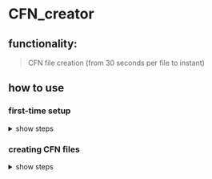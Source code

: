# CFN_creator

## functionality:
>CFN file creation (from 30 seconds per file to instant)

## how to use

### first-time setup
<details><summary>show steps</summary>
these steps are only necessary the first time using this program on a computer:

1. download the repository as a ZIP file by clicking the green "code" button and clicking "download ZIP"

  ![image](https://user-images.githubusercontent.com/31769614/163592198-1bf0aea7-d876-4919-8cda-1babddb196b0.png)
  
2. find the file in your downloads folder (quickly navigate to this folder by pressing Win + E, and selecting "downloads" from the left sidebar). right-click it to bring up the options menu
  
  ![image](https://user-images.githubusercontent.com/31769614/163593361-e23db645-db38-433a-866c-ae0780f9fec3.png)

3. select "extract all" from the options, confirm the extraction location, then click "extract"
  
  ![image](https://user-images.githubusercontent.com/31769614/163592421-00b3813d-18db-4316-9e89-eea90ee32396.png)

4. (optional) in the folder "CFN_creator-main", go to the folder "dist", then "CFN_file". inside this folder there should be an exe file called "CFN creator.exe". for easier access, simply create a shortcut by right-clicking the file, selecting "send to" from the options menu, and clicking "Desktop (create shortcut)" from the dropdown

![image](https://user-images.githubusercontent.com/31769614/163593252-052b03c9-f832-4d35-8c90-6276e387c4b2.png)

</details>

### creating CFN files
<details><summary>show steps</summary>
once setup is complete, follow these instructions to create the necessary CFN files

1. to launch the application, press the windows key and type "cfn creator", and press enter (alternatively you can launch from the shortcut you created in step 5)
  
  ![image](https://user-images.githubusercontent.com/31769614/163593714-f35a9d45-8c51-4635-83c6-c6219db15d11.png)

2. once you launch the application, you'll be prompted to fill out three parameters: the location of the UCR request form (xls file), the cost for the unit to vend, and the destination file location

![image](https://user-images.githubusercontent.com/31769614/162816817-822018f5-b71e-4dd0-a117-3aca22fd5a91.png)

3. to get the xls file, press the "browse" button, and locate the UCR request form through the network I drive. once you've found it, single-click to select the file and press "open"

![image](https://user-images.githubusercontent.com/31769614/162817521-b6ce8b94-ec54-4d35-87c9-81c813e45831.png)

4. enter the price to vend. this will depend on the given order, e.g. for massage chairs, the amount is "500"

![image](https://user-images.githubusercontent.com/31769614/162817694-cb67b198-fd37-47ca-bd51-534e70b2fe22.png)

5. lastly, select the destination folder for the CFN files. click the "browse" button. you should already be in the location folder. next, right click and hover over "new", then select "folder" from the menu. name the folder "CFN files", and click "select folder"

![image](https://user-images.githubusercontent.com/31769614/162818109-e1883991-61f5-4335-a34d-fd998d165ed4.png)

6. click "confirm" and you're done! double check the folder to verify the files were created correctly

  ![image](https://user-images.githubusercontent.com/31769614/162828651-c3fd8cc0-bdfe-4572-a181-097edd8cce2f.png)

  
![image](https://user-images.githubusercontent.com/31769614/162818298-8f07e947-7dcd-4740-888f-66efe1100fb8.png)
</details>
